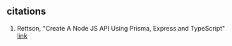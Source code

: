 ## citations 
1. Rettson, "Create A Node JS API Using Prisma, Express and TypeScript" [link](https://www.youtube.com/watch?v=AhP9I8_l-H0)